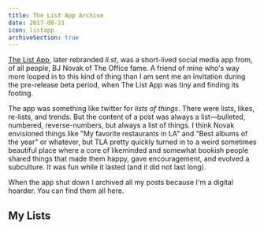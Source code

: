 ```yaml
---
title: The List App Archive
date: 2017-08-21
icon: listapp
archiveSection: true
---
```


[The List App][tla], later rebranded *li.st*, was a short-lived social media app from, of all people, BJ Novak of The Office fame. A friend of mine who's way more looped in to this kind of thing than I am sent me an invitation during the pre-release beta period, when The List App was tiny and finding its footing. 

[tla]: [Link](https://www.fastcompany.com/3058979/why-people-love-bj-novaks-list)

The app was something like twitter for *lists of things*. There were lists, likes, re-lists, and trends. But the content of a post was always a list—bulleted, numbered, reverse-numbers, but always a list of things. I think Novak envisioned things like "My favorite restaurants in LA" and "Best albums of the year" or whatever, but TLA pretty quickly turned in to a weird sometimes beautiful place where a core of likeminded and somewhat bookish people shared things that made them happy, gave encouragement, and evolved a subculture. It was fun while it lasted (and it did not last long).

When the app shut down I archived all my posts because I'm a digital hoarder. You can find them all here.

## My Lists